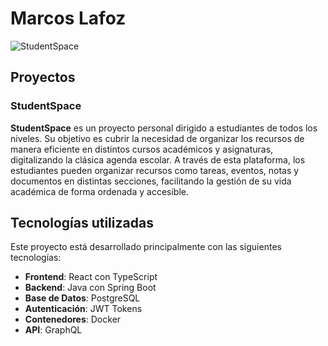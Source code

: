 # Marcos Lafoz

![StudentSpace](https://media.licdn.com/dms/image/v2/D4D2DAQGGu6Par2zSOQ/profile-treasury-image-shrink_800_800/profile-treasury-image-shrink_800_800/0/1734027953243?e=1737036000&v=beta&t=hzW-qHTcRhaIu6-fWeG8JiYFjtKOaUy2Dw2VfXYYhKs)

## Proyectos

### StudentSpace

**StudentSpace** es un proyecto personal dirigido a estudiantes de todos los niveles. Su objetivo es cubrir la necesidad de organizar los recursos de manera eficiente en distintos cursos académicos y asignaturas, digitalizando la clásica agenda escolar. A través de esta plataforma, los estudiantes pueden organizar recursos como tareas, eventos, notas y documentos en distintas secciones, facilitando la gestión de su vida académica de forma ordenada y accesible.

## Tecnologías utilizadas

Este proyecto está desarrollado principalmente con las siguientes tecnologías:

- **Frontend**: React con TypeScript
- **Backend**: Java con Spring Boot
- **Base de Datos**: PostgreSQL
- **Autenticación**: JWT Tokens
- **Contenedores**: Docker
- **API**: GraphQL

